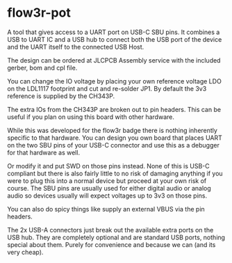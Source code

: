 # flow3r-pot

A tool that gives access to a UART port on USB-C SBU pins.
It combines a USB to UART IC and a USB hub to connect both the USB port of the device and the UART itself to the connected USB Host.

The design can be ordered at JLCPCB Assembly service with the included gerber, bom and cpl file.

You can change the IO voltage by placing your own reference voltage LDO on the LDL1117 footprint and cut and re-solder JP1. By default the 3v3 reference is supplied by the CH343P.

The extra IOs from the CH343P are broken out to pin headers. This can be useful if you plan on using this board with other hardware.

While this was developed for the flow3r badge there is nothing inherently specific to that hardware. You can design you own board that places UART on the two SBU pins of your USB-C connector and use this as a debugger for that hardware as well.

Or modify it and put SWD on those pins instead. None of this is USB-C compliant but there is also fairly little to no risk of damaging anything if you were to plug this into a normal device but proceed at your own risk of course. The SBU pins are usually used for either digital audio or analog audio so devices usually will expect voltages up to 3v3 on those pins.

You can also do spicy things like supply an external VBUS via the pin headers.

The 2x USB-A connectors just break out the available extra ports on the USB hub. They are completely optional and are standard USB ports, nothing special about them. Purely for convenience and because we can (and its very cheap).